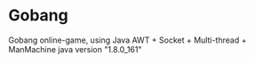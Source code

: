 # Gobang
Gobang online-game, using Java AWT + Socket + Multi-thread + ManMachine 
java version "1.8.0_161"
